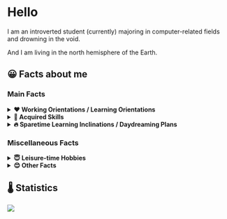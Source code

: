 #  Hello
I am an introverted student (currently) majoring in computer-related fields and drowning in the void.

And I am living in the north hemisphere of the Earth.

## 😀 Facts about me
### Main Facts
<details>
  <summary><b> ❤ Working Orientations / Learning Orientations </b></summary>
<pre><b>Scheduled Learning Orientations</b>: 
  Computer Science 
<b>Preferred Choices:</b>: 
  Machine Learning (Deep Learning), Human-Computer Interaction, Computer Vision,
  Computer Graphics, Gaming Technologies, User Interface Designing 
<b>Acceptable Choices:</b>: 
  Miscellaneous directions are all acceptable</pre>
</details>

<details>
  <summary><b> 🌟 Acquired Skills </b></summary><pre>
  <b>Frequently Used Programming Languages</b>: 
    Python3, C++, TypeScript/JavaScript
  <b>Learned Frameworks & Tools</b>:
    - Frontend Techniques: Vue.js
    - Artificial Intelligence: PyTorch, OpenCV
    - Computer Graphics: WebGL</pre>
</details>


<details>
  <summary><b> 🔥 Sparetime Learning Inclinations / Daydreaming Plans </b></summary>
<pre>
  <b>Tools & Frameworks</b>: 
    PyTorch, OpenCV, Vulkan/DX12?, WebGL/WebGPU, Graphics/Game Engines
  <b>Programming Languages</b>: 
    C#*, TypeScript, C++ (C++23 & STL)*, Python, Shader Languages
  <b>Concepts & Fields</b>: 
    XR, Interaction, Game Development
  <b>Other</b>: 
    Third (human) language acquisition</pre>

*. Ongoing Plan
</details>

### Miscellaneous Facts

<details>
  <summary><b> 😇 Leisure-time Hobbies</b></summary>
<pre>
  <b>Playing Games:</b> 
    Mainly TCG(Rougelike), RPG(Open World, ARPG, JRPG), SIM/SLG(Sandbox,Tower Defense). 
    (But PVE/Single-Player games Only)
  <b>Wandering in Cyberspace:</b> 
    Videos & News & Memes
  <b>Watching Anime:</b>
  <b>Listening to Music:</b>
  <b>Enjoying Dishes: (Without Spicy Dishes)</b>
</pre>
</details>

<details>
  <summary><b> 😊 Other Facts</b></summary>
<pre>Wondering if the world can become more INNOVATIVE, more INCLUSIVE, more FREE and more EQUAL.
Crazy stargazer. Now starring repos that are INNOVATIVE, CREATIVE and made with FUN.</pre>
</details>


## 🌡 Statistics<br/>
![](https://github-readme-stats.vercel.app/api/top-langs/?username=aeroraven&line_height=21&theme=vue&layout=pie&langs_count=16)



